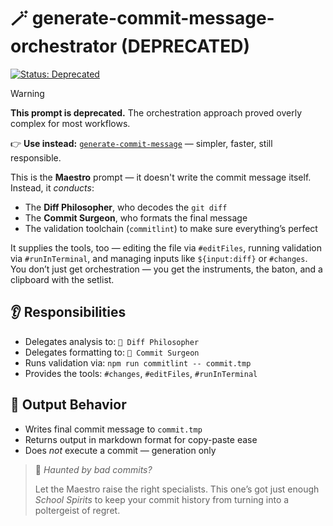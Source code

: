 # 🪄 generate-commit-message-orchestrator (DEPRECATED)

[![Status: Deprecated](https://img.shields.io/badge/status-deprecated-6C757D.svg)](#-generate-commit-message-orchestrator-deprecated)

> [!WARNING]
> **This prompt is deprecated.** The orchestration approach proved overly complex for most workflows.
>
> 👉 **Use instead:** [`generate-commit-message`](./generate-commit-message.md) — simpler, faster, still responsible.

This is the **Maestro** prompt — it doesn't write the commit message itself. Instead, it _conducts_:

- The **Diff Philosopher**, who decodes the `git diff`
- The **Commit Surgeon**, who formats the final message
- The validation toolchain (`commitlint`) to make sure everything’s perfect

It supplies the tools, too — editing the file via `#editFiles`, running validation via `#runInTerminal`, and managing inputs like `${input:diff}` or `#changes`. You don’t just get orchestration — you get the instruments, the baton, and a clipboard with the setlist.

## 👂 Responsibilities

- Delegates analysis to: `🎩 Diff Philosopher`
- Delegates formatting to: `🧠 Commit Surgeon`
- Runs validation via: `npm run commitlint -- commit.tmp`
- Provides the tools: `#changes`, `#editFiles`, `#runInTerminal`

## 💾 Output Behavior

- Writes final commit message to `commit.tmp`
- Returns output in markdown format for copy-paste ease
- Does _not_ execute a commit — generation only

> 👻 _Haunted by bad commits?_
>
> Let the Maestro raise the right specialists. This one’s got just enough _School Spirits_ to keep your commit history from turning into a poltergeist of regret.
